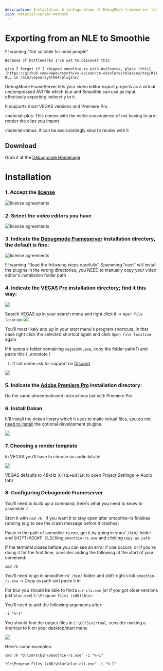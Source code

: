```yaml
---
description: Installation & configuration of DebugMode frameserver for use with blur/Smoothie
icon: material/server-network
---
```


# Exporting from an NLE to Smoothie


!!! warning "Not suitable for most people"

    Because of bottlenecks I've yet to discover this

    also I forgot if I shipped smoothie-rs with AviSource, place [this](https://github.com/vapoursynth/vs-avisource-obsolete/releases/tag/R1) DLL in /bin/vapoursynth64/plugins/

DebugMode FrameServer lets your video editor export projects as a virtual uncompressed AVI file which blur and Smoothie can use as input, effectively exporting indirectly to it.

It supports most VEGAS versions and Premiere Pro.

:material-plus: This comes with the niche convenience of not having to pre-render the clips you import

:material-minus: It can be excruciatingly slow to render with it

## Download

Grab it at the [Debugmode Homepage](https://www.debugmode.com/frameserver.html)

# Installation

### 1. Accept the [license](https://www.gnu.org/licenses/gpl-3.0.html)
![license agreements](../../assets/images/video/smoothie/debugmode_license.png)

### 2. Select the video editors you have

![license agreements](../../assets/images/video/smoothie/debugmode_plugins.png)

### 3. Indicate the <u>Debugmode Frameserver</u> installation directory, the default is fine:

![license agreements](../../assets/images/video/smoothie/debugmode_installdir.png)

!!! warning "Read the following steps carefully"
    Spamming "next" will install the plugins in the wrong directories, you NEED to manually copy your video editor's installation folder path

### 4. Indicate the <u>VEGAS Pro</u> installation directory; find it this way:

![](../../assets/images/video/smoothie/debugmode_vegasinstalldirprompt.png)


Search VEGAS up in your search menu and right click it -> `Open file location`
![](../../assets/images/video/smoothie/debugmode_filelocation.png)

You'll most likely end up in your start menu's program shortcuts, in that case right click the selected shortcut again and click `Open file location` again

If it opens a folder containing `vegasXX0.exe`, copy the folder path(1) and paste this
{ .annotate }

1. If not come ask for support on [Discord](https://discord.gg/CTT)

![](../../assets/images/video/smoothie/debugmode_vegasdir.png)

### 5. Indicate the <u>Adobe Premiere Pro</u> installation directory:

Do the same aforementioned instructions but with Premiere Pro

### 6. Install Dokan

It'll install the dokan library which it uses to make virtual files,  <u>you do not need to install</u> the optional development plugins.

![](../../assets/images/video/smoothie/debugmode_dokandep.png)

### 7. Choosing a render template

In VEGAS you'll have to choose an audio bitrate

![](../../assets/images/video/smoothie/debugmode_template.png)

VEGAS defaults to 48kHz (<kbd>CTRL+ENTER</kbd> to open Project Settings  -> Audio tab)

### 8. Configuring Debugmode Frameserver

You'll need to build up a command, here's what you need to know to assemble it

Start it with `cmd /k ` if you want it to stay open after smoothie-rs finishes running (e.g to see the crash message before it crashes)

Paste in the path of smoothie-rs.exe, get it by going in smrs' `/bin/` folder and <kbd>SHIFT+RIGHT CLICK</kbd>ing `smoothie-rs.exe` and clicking `Copy as path`

If the terminal closes before you can see an error if one occurs, or if you're doing it for the first time, consider adding the following at the start of your command:
```
cmd /k
```

You'll need to go in smoothie-rs' `/bin/` folder and shift-right click `smoothie-rs.exe` -> Copy as path and paste it in

For blur you should be able to find `blur-cli.exe` (or if you got older versions just `blur.exe`) `C:\Program files (x86)\blur`


You'll need to add the following arguments after:

```
-i "%~1"
```

You should find the output files in `C:\CCFS\virtual`, consider making a shortcut to it on your desktop/start menu


![](../../assets/images/video/smoothie/debugmode_gui.png)


Here's some examples:

```
cmd /k "D:\smrs\bin\smoothie-rs.exe" -i "%~1"
```
```
"C:\Program Files (x86)\blur\blur-cli.exe" -i "%~1"
```